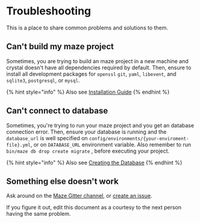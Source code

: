 # Troubleshooting

This is a place to share common problems and solutions to them.

## Can't build my maze project

Sometimes, you are trying to build an maze project in a new machine and crystal doesn't have all dependencies required by default. Then, ensure to install all development packages for `openssl` `git`, `yaml`, `libevent`, and `sqlite3`, `postgresql`, or `mysql`.

{% hint style="info" %}
Also see [Installation Guide](guides/installation.md)
{% endhint %}

## Can't connect to database

Sometimes, you're trying to run your maze project and you get an database connection error. Then, ensure your database is running and the `database_url` is well specified on `config/environments/{your-enviroment-file}.yml`, or on `DATABASE_URL` environment variable. Also remember to run `bin/maze db drop create migrate` , before executing your project.

{% hint style="info" %}
Also see [Creating the Database](guides/create-new-app.md#creating-the-database)
{% endhint %}

## Something else doesn't work

Ask around on the [Maze Gitter channel](https://gitter.im/mazeframework/maze), or [create an issue](https://github.com/mazeframework/maze/issues).

If you figure it out, edit this document as a courtesy to the next person having the same problem.

